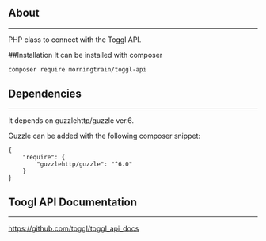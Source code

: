 ## About
***
PHP class to connect with the Toggl API.

##Installation
It can be installed with composer
```
composer require morningtrain/toggl-api
```

## Dependencies
***
It depends on guzzlehttp/guzzle ver.6.

Guzzle can be added with the following composer snippet:

```
{
    "require": {
        "guzzlehttp/guzzle": "^6.0"
    }
}
```

## Toogl API Documentation
***

https://github.com/toggl/toggl_api_docs